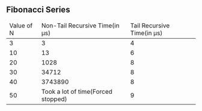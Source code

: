 ## Fibonacci Series

<table>
  <thead>
    <tr>
      <td>Value of N</td>
      <td>Non-Tail Recursive Time(in μs)</td>
      <td>Tail Recursive Time(in  μs)</td>
    </tr>
  </thead>
    <tr>
      <td>3</td>
      <td>3</td>
      <td>4</td>
    </tr>
    <tr>
      <td>10</td>
      <td>13</td>
      <td>6</td>
    </tr>
    <tr>
      <td>20</td>
      <td>1028</td>
      <td>8</td>
    </tr>
    <tr>
      <td>30</td>
      <td>34712</td>
      <td>8</td>
    </tr>
    <tr>
      <td>40</td>
      <td>3743890</td>
      <td>8</td>
    </tr>
    <tr>
      <td>50</td>
      <td>Took a lot of time(Forced stopped)</td>
      <td>9</td>
    </tr>
</table>
